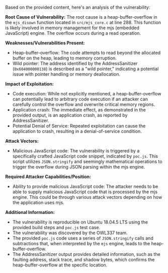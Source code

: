 Based on the provided content, here's an analysis of the vulnerability:

**Root Cause of Vulnerability:**
The root cause is a heap-buffer-overflow in the `mjs_disown` function located in `src/mjs_core.c` at line 288. This function is likely involved in memory management for the mjs (embedded JavaScript) engine. The overflow occurs during a read operation.

**Weaknesses/Vulnerabilities Present:**
- Heap-buffer-overflow: The code attempts to read beyond the allocated buffer on the heap, leading to memory corruption.
- Wild pointer: The address identified by the AddressSanitizer (`0x604000000138`) is described as a "wild pointer," indicating a potential issue with pointer handling or memory deallocation.

**Impact of Exploitation:**
- Code execution: While not explicitly mentioned, a heap-buffer-overflow can potentially lead to arbitrary code execution if an attacker can carefully control the overflow and overwrite critical memory regions.
- Application crash: The immediate effect, as demonstrated in the provided output, is an application crash, as reported by AddressSanitizer.
- Potential Denial of Service: Repeated exploitation can cause the application to crash, resulting in a denial-of-service condition.

**Attack Vectors:**
- Malicious JavaScript code: The vulnerability is triggered by a specifically crafted JavaScript code snippet, indicated by `poc.js`. This script utilizes `JSON.stringify` and seemingly mathematical operations to trigger the overflow during JSON parsing within the mjs engine.

**Required Attacker Capabilities/Position:**
- Ability to provide malicious JavaScript code: The attacker needs to be able to supply malicious JavaScript code that is processed by the mjs engine. This could be through various attack vectors depending on how the application uses mjs.

**Additional Information:**
- The vulnerability is reproducible on Ubuntu 18.04.5 LTS using the provided build steps and `poc.js` test case.
- The vulnerability was discovered by the OWL337 team.
- The provided `poc.js` code uses a series of `JSON.stringify` calls and subtractions that, when interpreted by the `mjs` engine, leads to the heap-buffer-overflow.
- The AddressSanitizer output provides detailed information, such as the faulting address, stack trace, and shadow bytes, which confirms the heap-buffer-overflow at the specific location.